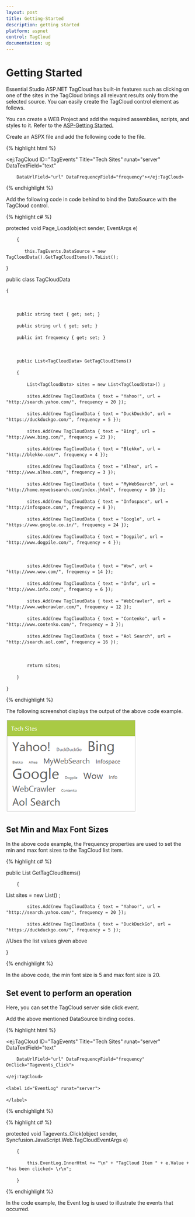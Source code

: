 ```yaml
---
layout: post
title: Getting-Started
description: getting started
platform: aspnet
control: TagCloud
documentation: ug
---
```


# Getting Started

Essential Studio ASP.NET TagCloud has built-in features such as clicking on one of the sites in the TagCloud brings all relevant results only from the selected source. You can easily create the TagCloud control element as follows.

You can create a WEB Project and add the required assemblies, scripts, and styles to it.  Refer to the [ASP-Getting Started.](http://docs.syncfusion.com/aspnetmvc/captcha/getting-started#create-your-first-captcha-in-aspnet-mvc)

Create an ASPX file and add the following code to the file.



{% highlight html %}



<ej:TagCloud ID="TagEvents" Title="Tech Sites" runat="server" DataTextField="text"

        DataUrlField="url" DataFrequencyField="frequency"></ej:TagCloud>



{% endhighlight %}



Add the following code in code behind to bind the DataSource with the TagCloud control.



{% highlight c# %}



protected void Page_Load(object sender, EventArgs e)

        {

           this.TagEvents.DataSource = new TagCloudData().GetTagCloudItems().ToList();

}

public class TagCloudData

    {



        public string text { get; set; }

        public string url { get; set; }

        public int frequency { get; set; }



        public List<TagCloudData> GetTagCloudItems()

        {

            List<TagCloudData> sites = new List<TagCloudData>() ;

            sites.Add(new TagCloudData { text = "Yahoo!", url = "http://search.yahoo.com/", frequency = 20 });

            sites.Add(new TagCloudData { text = "DuckDuckGo", url = "https://duckduckgo.com/", frequency = 5 });

            sites.Add(new TagCloudData { text = "Bing", url = "http://www.bing.com/", frequency = 23 });

            sites.Add(new TagCloudData { text = "Blekko", url = "http://blekko.com/", frequency = 4 });

            sites.Add(new TagCloudData { text = "Alhea", url = "http://www.alhea.com/", frequency = 3 });

            sites.Add(new TagCloudData { text = "MyWebSearch", url = "http://home.mywebsearch.com/index.jhtml", frequency = 10 });

            sites.Add(new TagCloudData { text = "Infospace", url = "http://infospace.com/", frequency = 8 });

            sites.Add(new TagCloudData { text = "Google", url = "https://www.google.co.in/", frequency = 24 });

            sites.Add(new TagCloudData { text = "Dogpile", url = "http://www.dogpile.com/", frequency = 4 });



            sites.Add(new TagCloudData { text = "Wow", url = "http://www.wow.com/", frequency = 14 });

            sites.Add(new TagCloudData { text = "Info", url = "http://www.info.com/", frequency = 6 });

            sites.Add(new TagCloudData { text = "WebCrawler", url = "http://www.webcrawler.com/", frequency = 12 });

            sites.Add(new TagCloudData { text = "Contenko", url = "http://www.contenko.com/", frequency = 3 });

            sites.Add(new TagCloudData { text = "Aol Search", url = "http://search.aol.com", frequency = 16 });



            return sites;

        }    

    }





{% endhighlight %}

The following screenshot displays the output of the above code example.

![](Getting-Started_images/Getting-Started_img1.png) 



## Set Min and Max Font Sizes

In the above code example, the Frequency properties are used to set the min and max font sizes to the TagCloud list item.

{% highlight c# %}



public List<TagCloudData> GetTagCloudItems()

        {

List<TagCloudData> sites = new List<TagCloudData>() ;

            sites.Add(new TagCloudData { text = "Yahoo!", url = "http://search.yahoo.com/", frequency = 20 });

            sites.Add(new TagCloudData { text = "DuckDuckGo", url = "https://duckduckgo.com/", frequency = 5 });

//Uses the list values given above

}





{% endhighlight %}

In the above code, the min font size is 5 and max font size is 20.

## Set event to perform an operation

Here, you can set the TagCloud server side click event.

Add the above mentioned DataSource binding codes.

{% highlight html %}

<ej:TagCloud ID="TagEvents" Title="Tech Sites" runat="server" DataTextField="text"

        DataUrlField="url" DataFrequencyField="frequency" OnClick="Tagevents_Click">

    </ej:TagCloud>

    <label id="EventLog" runat="server">

    </label>



{% endhighlight %}



{% highlight c# %}



protected void Tagevents_Click(object sender, Syncfusion.JavaScript.Web.TagCloudEventArgs e)

        {

            this.EventLog.InnerHtml += "\n" + "TagCloud Item " + e.Value + "has been clicked< \r\n";

        }



{% endhighlight %}


In the code example, the Event log is used to illustrate the events that occurred.

